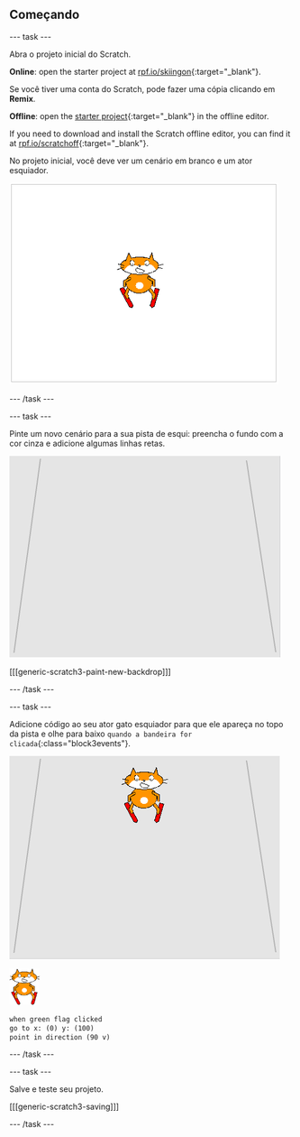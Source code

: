 ## Começando

--- task ---

Abra o projeto inicial do Scratch.

**Online**: open the starter project at [rpf.io/skiingon](https://rpf.io/skiingon){:target="_blank"}.

Se você tiver uma conta do Scratch, pode fazer uma cópia clicando em **Remix**.

**Offline**: open the [starter project](https://rpf.io/p/en/scratch-cat-goes-skiing-go){:target="_blank"} in the offline editor.

If you need to download and install the Scratch offline editor, you can find it at [rpf.io/scratchoff](https://rpf.io/scratchoff){:target="_blank"}.

No projeto inicial, você deve ver um cenário em branco e um ator esquiador.

![projetos iniciais](images/starter_project.png)

--- /task ---

--- task ---

Pinte um novo cenário para a sua pista de esqui: preencha o fundo com a cor cinza e adicione algumas linhas retas.

![cenário de pista de esqui](images/backdrop.png)

[[[generic-scratch3-paint-new-backdrop]]]

--- /task ---

--- task ---

Adicione código ao seu ator gato esquiador para que ele apareça no topo da pista e olhe para baixo `quando a bandeira for clicada`{:class="block3events"}.

![esquiador na pista](images/skier_on_the_slope.png)

![ator esquiador](images/skier_sprite_small.png)

```blocks3
when green flag clicked
go to x: (0) y: (100)
point in direction (90 v)
```

--- /task ---

--- task ---

Salve e teste seu projeto.

[[[generic-scratch3-saving]]]

--- /task ---
